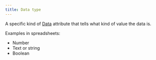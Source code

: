 ```yaml
---
title: Data type
---
```

A specific kind of [Data](danielesalvatore/data-analysts/foundations/data.md) attribute that tells what kind of value the data is. 

Examples in spreadsheets:
- Number
- Text or string
- Boolean